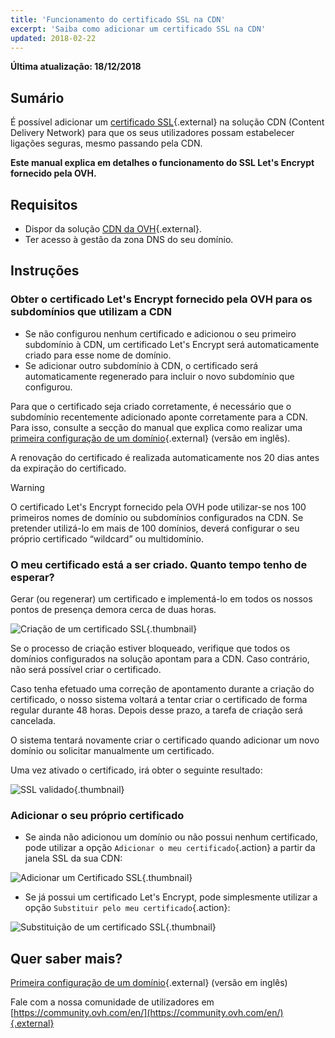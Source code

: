 ```yaml
---
title: 'Funcionamento do certificado SSL na CDN'
excerpt: 'Saiba como adicionar um certificado SSL na CDN'
updated: 2018-02-22
---
```


**Última atualização: 18/12/2018**

## Sumário

É possível adicionar um [certificado SSL](https://www.ovh.com/pt/ssl/){.external} na solução CDN (Content Delivery Network) para que os seus utilizadores possam estabelecer ligações seguras, mesmo passando pela CDN.

**Este manual explica em detalhes o funcionamento do SSL Let's Encrypt fornecido pela OVH.**


## Requisitos

- Dispor da solução [CDN da OVH](https://www.ovh.com/pt/cdn/){.external}.
- Ter acesso à gestão da zona DNS do seu domínio.

## Instruções

### Obter o certificado Let's Encrypt fornecido pela OVH para os subdomínios que utilizam a CDN

- Se não configurou nenhum certificado e adicionou o seu primeiro subdomínio à CDN, um certificado Let's Encrypt será automaticamente criado para esse nome de domínio.
- Se adicionar outro subdomínio à CDN, o certificado será automaticamente regenerado para incluir o novo subdomínio que configurou.


Para que o certificado seja criado corretamente, é necessário que o subdomínio recentemente adicionado aponte corretamente para a CDN. Para isso, consulte a secção do manual que explica como realizar uma [primeira configuração de um domínio](/pages/cloud/cdn_infrastructure/first_domain_name_configuration){.external} (versão em inglês).

A renovação do certificado é realizada automaticamente nos 20 dias antes da expiração do certificado.

> [!warning]
>
> O certificado Let's Encrypt fornecido pela OVH pode utilizar-se nos 100 primeiros nomes de domínio ou subdomínios configurados na CDN. Se pretender utilizá-lo em mais de 100 domínios, deverá configurar o seu próprio certificado “wildcard” ou multidomínio.
>


### O meu certificado está a ser criado. Quanto tempo tenho de esperar?

Gerar (ou regenerar) um certificado e implementá-lo em todos os nossos pontos de presença demora cerca de duas horas.

![Criação de um certificado SSL](images/ssl_in_progress.png){.thumbnail}


Se o processo de criação estiver bloqueado, verifique que todos os domínios configurados na solução apontam para a CDN. Caso contrário, não será possível criar o certificado.

Caso tenha efetuado uma correção de apontamento durante a criação do certificado, o nosso sistema voltará a tentar criar o certificado de forma regular durante 48 horas. Depois desse prazo, a tarefa de criação será cancelada.

O sistema tentará novamente criar o certificado quando adicionar um novo domínio ou solicitar manualmente um certificado.

Uma vez ativado o certificado, irá obter o seguinte resultado:

![SSL validado](images/ssl_validated.png){.thumbnail}


### Adicionar o seu próprio certificado

- Se ainda não adicionou um domínio ou não possui nenhum certificado, pode utilizar a opção `Adicionar o meu certificado`{.action} a partir da janela SSL da sua CDN:


![Adicionar um Certificado SSL](images/add_ssl.png){.thumbnail}

- Se já possui um certificado Let's Encrypt, pode simplesmente utilizar a opção `Substituir pelo meu certificado`{.action}:

![Substituição de um certificado SSL](images/change_ssl.png){.thumbnail}


## Quer saber mais?

[Primeira configuração de um domínio](/pages/cloud/cdn_infrastructure/first_domain_name_configuration){.external} (versão em inglês)

Fale com a nossa comunidade de utilizadores em [https://community.ovh.com/en/](https://community.ovh.com/en/){.external}